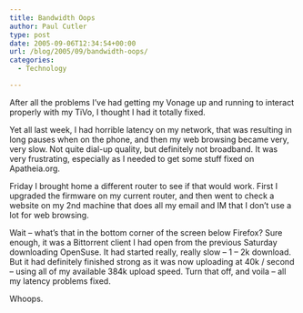 ```yaml
---
title: Bandwidth Oops
author: Paul Cutler
type: post
date: 2005-09-06T12:34:54+00:00
url: /blog/2005/09/bandwidth-oops/
categories:
  - Technology

---
```

After all the problems I&#8217;ve had getting my Vonage up and running to interact properly with my TiVo, I thought I had it totally fixed.

Yet all last week, I had horrible latency on my network, that was resulting in long pauses when on the phone, and then my web browsing became very, very slow. Not quite dial-up quality, but definitely not broadband. It was very frustrating, especially as I needed to get some stuff fixed on Apatheia.org.

Friday I brought home a different router to see if that would work. First I upgraded the firmware on my current router, and then went to check a website on my 2nd machine that does all my email and IM that I don&#8217;t use a lot for web browsing.

Wait &#8211; what&#8217;s that in the bottom corner of the screen below Firefox? Sure enough, it was a Bittorrent client I had open from the previous Saturday downloading OpenSuse. It had started really, really slow &#8211; 1 &#8211; 2k download. But it had definitely finished strong as it was now uploading at 40k / second &#8211; using all of my available 384k upload speed. Turn that off, and voila &#8211; all my latency problems fixed.

Whoops.